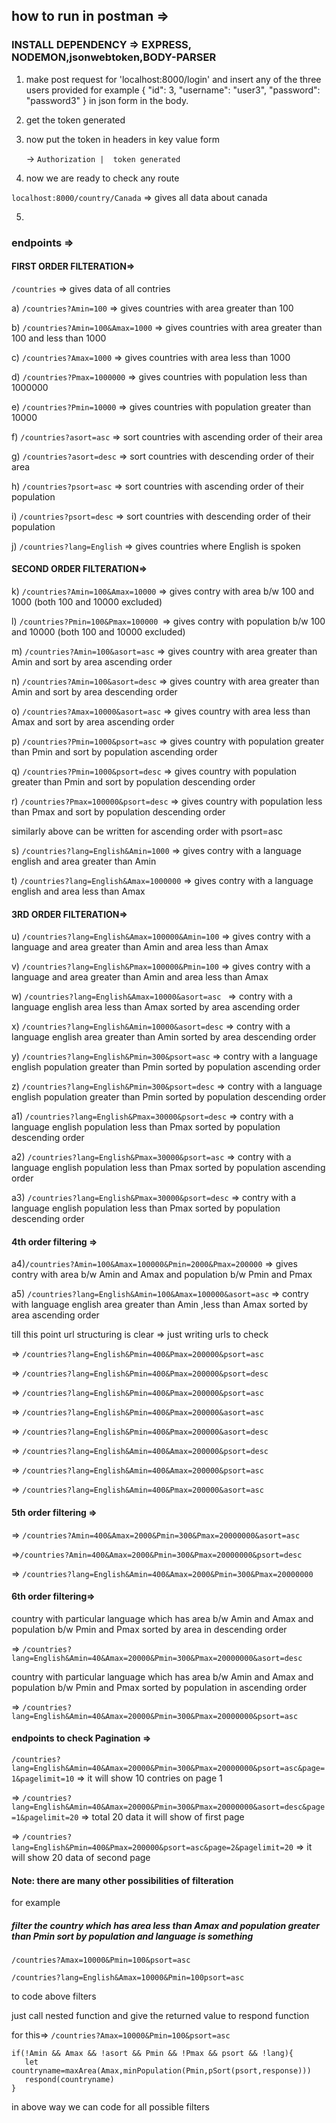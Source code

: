  

## how to run in postman => 

### INSTALL DEPENDENCY => EXPRESS, NODEMON,jsonwebtoken,BODY-PARSER

1. make post request for 'localhost:8000/login' and insert any of the three users provided for example { "id": 3, "username": "user3", "password": "password3" } in json form in the body.

2. get the token generated 

3. now put the token in headers in key value form 

   ->  `Authorization |  token generated`

4. now we are ready to check any route 

`localhost:8000/country/Canada` =>  gives all data about canada

5. 

### endpoints =>  

#### FIRST ORDER FILTERATION=>

`/countries` => gives data of all contries

a) `/countries?Amin=100`  => gives countries with area greater than 100

 b) `/countries?Amin=100&Amax=1000` => gives countries with area greater than 100 and less than 1000
 
c) `/countries?Amax=1000` => gives countries with area less than 1000

d) `/countries?Pmax=1000000`  => gives countries with population less than 1000000

e) `/countries?Pmin=10000`  => gives countries with population greater than 10000

f) `/countries?asort=asc` => sort countries with ascending order of their area 

g) `/countries?asort=desc` => sort countries with descending order of their area 

h) `/countries?psort=asc` => sort countries with ascending order of their population 

i) `/countries?psort=desc` => sort countries with descending order of their population

j) `/countries?lang=English`  => gives countries where English is spoken

#### SECOND ORDER FILTERATION=>

k) `/countries?Amin=100&Amax=10000`  => gives contry with area b/w 100 and 1000 (both 100 and 10000 excluded)

l) `/countries?Pmin=100&Pmax=100000 `=> gives contry with population b/w 100 and 10000 (both 100 and 10000 excluded)

m) `/countries?Amin=100&asort=asc`  => gives country with area greater than Amin and sort by area ascending order

n) `/countries?Amin=100&asort=desc`  => gives country with area greater than Amin and sort by area descending order

o) `/countries?Amax=10000&asort=asc` => gives country with area less than Amax and sort by area ascending order 

p) `/countries?Pmin=1000&psort=asc`  => gives country with population greater than Pmin and sort by population ascending order

q) `/countries?Pmin=1000&psort=desc`  => gives country with population greater than Pmin and sort by population descending order

r) `/countries?Pmax=100000&psort=desc`  => gives country with population less than Pmax and sort by population descending order

similarly above can be written for ascending order with psort=asc

s) `/countries?lang=English&Amin=1000` => gives contry with a language english and area greater than Amin

t) `/countries?lang=English&Amax=1000000` => gives contry with a language english and area less than Amax

#### 3RD ORDER FILTERATION=> 

u) `/countries?lang=English&Amax=100000&Amin=100` => gives contry with a language and area greater than Amin and area less than Amax

v) `/countries?lang=English&Pmax=100000&Pmin=100` => gives contry with a language and area greater than Amin and area less than Amax

w) `/countries?lang=English&Amax=10000&asort=asc ` => contry with a language english area less than Amax sorted by area ascending order

x) `/countries?lang=English&Amin=10000&asort=desc`  => contry with a language english area greater than Amin sorted by area descending order

y) `/countries?lang=English&Pmin=300&psort=asc` => contry with a language english population greater than Pmin sorted by population ascending order

z) `/countries?lang=English&Pmin=300&psort=desc` => contry with a language english population greater than Pmin sorted by population descending order

a1) `/countries?lang=English&Pmax=30000&psort=desc` => contry with a language english population less than Pmax sorted by population descending order

a2) `/countries?lang=English&Pmax=30000&psort=asc` => contry with a language english population less than Pmax sorted by population ascending order

a3) `/countries?lang=English&Pmax=30000&psort=desc` => contry with a language  english population less than Pmax sorted by population descending order

#### 4th order filtering =>

a4)`/countries?Amin=100&Amax=100000&Pmin=2000&Pmax=200000` => gives contry with area b/w Amin and Amax and population b/w Pmin and Pmax

a5) `/countries?lang=English&Amin=100&Amax=100000&asort=asc` => contry with language english area greater than Amin ,less than Amax sorted by area ascending order


till this point url structuring is clear => just writing urls to check 

=> `/countries?lang=English&Pmin=400&Pmax=200000&psort=asc`

=> `/countries?lang=English&Pmin=400&Pmax=200000&psort=desc`

=> `/countries?lang=English&Pmin=400&Pmax=200000&psort=asc`

=> `/countries?lang=English&Pmin=400&Pmax=200000&asort=asc`

=> `/countries?lang=English&Pmin=400&Pmax=200000&asort=desc`

=> `/countries?lang=English&Amin=400&Amax=200000&psort=desc`

=> `/countries?lang=English&Amin=400&Amax=200000&psort=asc`

=> `/countries?lang=English&Amin=400&Pmax=200000&asort=asc`

#### 5th order filtering => 

=> `/countries?Amin=400&Amax=2000&Pmin=300&Pmax=20000000&asort=asc`

=>`/countries?Amin=400&Amax=2000&Pmin=300&Pmax=20000000&psort=desc`

=> `/countries?lang=English&Amin=400&Amax=2000&Pmin=300&Pmax=20000000 `

#### 6th order filtering=>

country with particular language which has area b/w Amin and Amax and population b/w Pmin and Pmax sorted by area in descending order

=> `/countries?lang=English&Amin=40&Amax=20000&Pmin=300&Pmax=20000000&asort=desc`

country with particular language which has area b/w Amin and Amax and population b/w Pmin and Pmax sorted by population in ascending order

=> `/countries?lang=English&Amin=40&Amax=20000&Pmin=300&Pmax=20000000&psort=asc`

#### endpoints to check Pagination => 

`/countries?lang=English&Amin=40&Amax=20000&Pmin=300&Pmax=20000000&psort=asc&page=1&pagelimit=10` => it will show 10 contries on page 1

=>  `/countries?lang=English&Amin=40&Amax=20000&Pmin=300&Pmax=20000000&asort=desc&page=1&pagelimit=20`  => total 20 data it will show of first page

=>  `/countries?lang=English&Pmin=400&Pmax=200000&psort=asc&page=2&pagelimit=20`   => it will show 20 data of second page 


#### Note: there are many other possibilities of filteration 

for example 

##### filter the country which has area less than Amax and population greater than Pmin sort by population and language is something 

`/countries?Amax=10000&Pmin=100&psort=asc`

`/countries?lang=English&Amax=10000&Pmin=100psort=asc`

to code above filters 

just call nested function  and give the returned value to respond function 

for this=> `/countries?Amax=10000&Pmin=100&psort=asc`
```
if(!Amin && Amax && !asort && Pmin && !Pmax && psort && !lang){
   let countryname=maxArea(Amax,minPopulation(Pmin,pSort(psort,response)))
   respond(countryname)
}
```

in above way we can code for all possible filters

